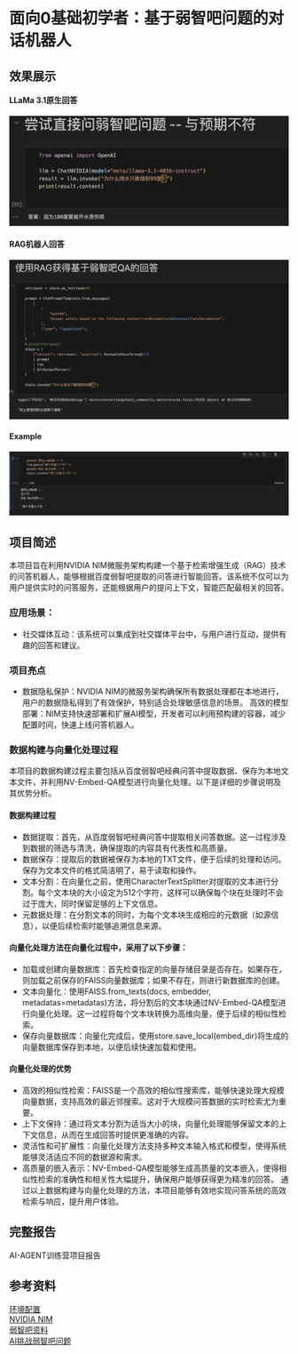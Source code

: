 # 面向0基础初学者：基于弱智吧问题的对话机器人
## 效果展示
#### LLaMa 3.1原生回答
![LLaMa3.1 Raw Answer](images/raw_QA.png)
#### RAG机器人回答
![RAG-Bot Answer](images/RAG_QA.png)

#### Example
![Example2](images/example2.png)

## 项目简述
本项目旨在利用NVIDIA NIM微服务架构构建一个基于检索增强生成（RAG）技术的问答机器人，能够根据百度弱智吧提取的问答进行智能回答。该系统不仅可以为用户提供实时的问答服务，还能根据用户的提问上下文，智能匹配最相关的回答。

### 应用场景：
- 社交媒体互动：该系统可以集成到社交媒体平台中，与用户进行互动，提供有趣的回答和建议。
### 项目亮点
- 数据隐私保护：NVIDIA NIM的微服务架构确保所有数据处理都在本地进行，用户的数据隐私得到了有效保护，特别适合处理敏感信息的场景。
高效的模型部署：NIM支持快速部署和扩展AI模型，开发者可以利用预构建的容器，减少配置时间，快速上线问答机器人。

### 数据构建与向量化处理过程
  本项目的数据构建过程主要包括从百度弱智吧经典问答中提取数据、保存为本地文本文件，并利用NV-Embed-QA模型进行向量化处理。以下是详细的步骤说明及其优势分析。
#### 数据构建过程
- 数据提取：首先，从百度弱智吧经典问答中提取相关问答数据。这一过程涉及到数据的筛选与清洗，确保提取的内容具有代表性和高质量。
- 数据保存：提取后的数据被保存为本地的TXT文件，便于后续的处理和访问。保存为文本文件的格式简洁明了，易于读取和操作。
- 文本分割：在向量化之前，使用CharacterTextSplitter对提取的文本进行分割。每个文本块的大小设定为512个字符，这样可以确保每个块在处理时不会过于庞大，同时保留足够的上下文信息。
- 元数据处理：在分割文本的同时，为每个文本块生成相应的元数据（如源信息），以便后续检索时能够追溯信息来源。
#### 向量化处理方法在向量化过程中，采用了以下步骤：
- 加载或创建向量数据库：首先检查指定的向量存储目录是否存在。如果存在，则加载之前保存的FAISS向量数据库；如果不存在，则进行新数据库的创建。
- 文本向量化：使用FAISS.from_texts(docs, embedder, metadatas=metadatas)方法，将分割后的文本块通过NV-Embed-QA模型进行向量化处理。这一过程将每个文本块转换为高维向量，便于后续的相似性检索。
- 保存向量数据库：向量化完成后，使用store.save_local(embed_dir)将生成的向量数据库保存到本地，以便后续快速加载和使用。
#### 向量化处理的优势
- 高效的相似性检索：FAISS是一个高效的相似性搜索库，能够快速处理大规模向量数据，支持高效的最近邻搜索。这对于大规模问答数据的实时检索尤为重要。
- 上下文保持：通过将文本分割为适当大小的块，向量化处理能够保留文本的上下文信息，从而在生成回答时提供更准确的内容。
- 灵活性和可扩展性：向量化处理方法支持多种文本输入格式和模型，使得系统能够灵活适应不同的数据源和需求。
- 高质量的嵌入表示：NV-Embed-QA模型能够生成高质量的文本嵌入，使得相似性检索的准确性和相关性大幅提升，确保用户能够获得更为精准的回答。
通过以上数据构建与向量化处理的方法，本项目能够有效地实现问答系统的高效检索与响应，提升用户体验。

## 完整报告
AI-AGENT训练营项目报告

## 参考资料
[环境配置](https://blog.csdn.net/kunhe0512/article/details/140910139)    
[NVIDIA NIM](https://build.nvidia.com/)    
[弱智吧资料](https://tieba.baidu.com/f?kw=%E5%BC%B1%E6%99%BA&ie=utf-8)     
[AI挑战弱智吧问题](https://news.sciencenet.cn/htmlnews/2024/4/521058.shtm)    




